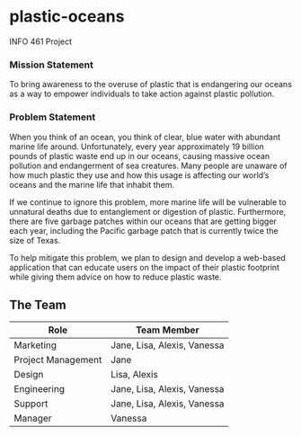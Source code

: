 # plastic-oceans
INFO 461 Project

### Mission Statement
To bring awareness to the overuse of plastic that is endangering our oceans as a way to empower individuals to take action against plastic pollution.

### Problem Statement
When you think of an ocean, you think of clear, blue water with abundant marine life around. Unfortunately, every year approximately 19 billion pounds of plastic waste end up in our oceans, causing massive ocean pollution and endangerment of sea creatures. Many people are unaware of how much plastic they use and how this usage is affecting our world’s oceans and the marine life that inhabit them. 

If we continue to ignore this problem, more marine life will be vulnerable to unnatural deaths due to entanglement or digestion of plastic. Furthermore, there are five garbage patches within our oceans that are getting bigger each year, including the Pacific garbage patch that is currently twice the size of Texas.

To help mitigate this problem, we plan to design and develop a web-based application that can educate users on the impact of their plastic footprint while giving them advice on how to reduce plastic waste. 

## The Team
Role                | Team Member
--------------------|-------------
Marketing           | Jane, Lisa, Alexis, Vanessa
Project Management  | Jane
Design              | Lisa, Alexis
Engineering         | Jane, Lisa, Alexis, Vanessa
Support             | Jane, Lisa, Alexis, Vanessa
Manager             | Vanessa
